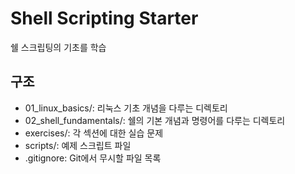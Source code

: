# Shell Scripting Starter

쉘 스크립팅의 기초를 학습

## 구조
- 01_linux_basics/: 리눅스 기초 개념을 다루는 디렉토리
- 02_shell_fundamentals/: 쉘의 기본 개념과 명령어를 다루는 디렉토리
- exercises/: 각 섹션에 대한 실습 문제
- scripts/: 예제 스크립트 파일
- .gitignore: Git에서 무시할 파일 목록
